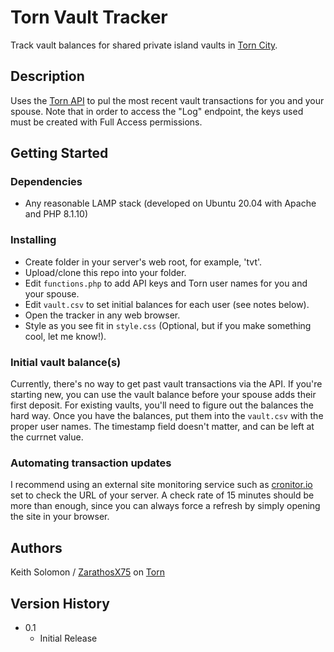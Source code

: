 # Torn Vault Tracker

Track vault balances for shared private island vaults in [Torn City](https://torn.com/).

## Description

Uses the [Torn API](https://www.torn.com/api.html) to pul the most recent vault transactions for you and your spouse.  Note that in order to access the "Log" endpoint, the keys used must be created with Full Access permissions.

## Getting Started

### Dependencies

* Any reasonable LAMP stack (developed on Ubuntu 20.04 with Apache and PHP 8.1.10)

### Installing

* Create folder in your server's web root, for example, 'tvt'.
* Upload/clone this repo into your folder.
* Edit `functions.php` to add API keys and Torn user names for you and your spouse.
* Edit `vault.csv` to set initial balances for each user (see notes below).
* Open the tracker in any web browser.
* Style as you see fit in `style.css` (Optional, but if you make something cool, let me know!).

### Initial vault balance(s)
Currently, there's no way to get past vault transactions via the API.  If you're starting new, you can use the vault balance before your spouse adds their first deposit.  For existing vaults, you'll need to figure out the balances the hard way.  Once you have the balances, put them into the `vault.csv` with the proper user names.  The timestamp field doesn't matter, and can be left at the currnet value.

### Automating transaction updates

I recommend using an external site monitoring service such as [cronitor.io](https://cronitor.io) set to check the URL of your server.  A check rate of 15 minutes should be more than enough, since you can always force a refresh by simply opening the site in your browser.

## Authors

Keith Solomon / [ZarathosX75](https://www.torn.com/profiles.php?XID=2606457) on [Torn](https://torn.com/)

## Version History

* 0.1
    * Initial Release
